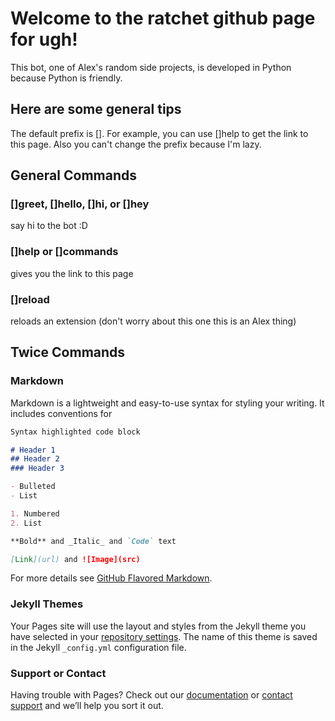 # Welcome to the ratchet github page for ugh!
This bot, one of Alex's random side projects, is developed in Python because Python is friendly.
## Here are some general tips
The default prefix is []. For example, you can use []help to get the link to this page. Also you can't change the prefix because I'm lazy.

## General Commands
### []greet, []hello, []hi, or []hey
say hi to the bot :D
### []help or []commands
gives you the link to this page
### []reload
reloads an extension (don't worry about this one this is an Alex thing)

## Twice Commands


### Markdown

Markdown is a lightweight and easy-to-use syntax for styling your writing. It includes conventions for

```markdown
Syntax highlighted code block

# Header 1
## Header 2
### Header 3

- Bulleted
- List

1. Numbered
2. List

**Bold** and _Italic_ and `Code` text

[Link](url) and ![Image](src)
```

For more details see [GitHub Flavored Markdown](https://guides.github.com/features/mastering-markdown/).

### Jekyll Themes

Your Pages site will use the layout and styles from the Jekyll theme you have selected in your [repository settings](https://github.com/Lin-Alex/ugh/settings). The name of this theme is saved in the Jekyll `_config.yml` configuration file.

### Support or Contact

Having trouble with Pages? Check out our [documentation](https://help.github.com/categories/github-pages-basics/) or [contact support](https://github.com/contact) and we’ll help you sort it out.
